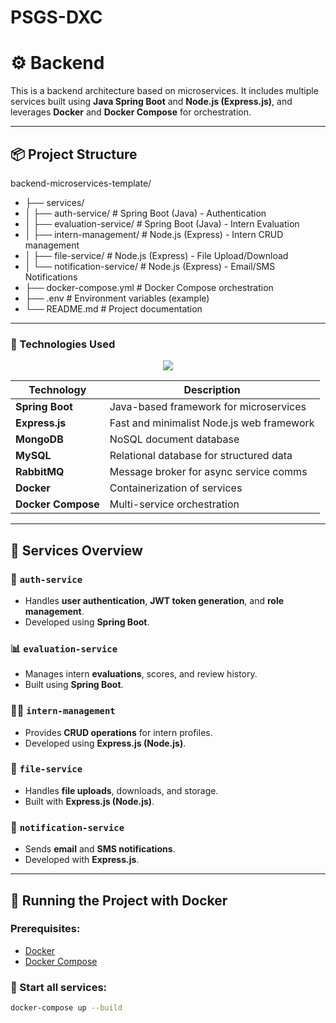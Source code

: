 # PSGS-DXC

# ⚙️ Backend

This is a backend architecture based on microservices. It includes multiple services built using **Java Spring Boot** and **Node.js (Express.js)**, and leverages **Docker** and **Docker Compose** for orchestration.

---

## 📦 Project Structure

backend-microservices-template/
- ├── services/
- │ ├── auth-service/ # Spring Boot (Java) - Authentication
- │ ├── evaluation-service/ # Spring Boot (Java) - Intern Evaluation
- │ ├── intern-management/ # Node.js (Express) - Intern CRUD management
- │ ├── file-service/ # Node.js (Express) - File Upload/Download
- │ └── notification-service/ # Node.js (Express) - Email/SMS Notifications
- ├── docker-compose.yml # Docker Compose orchestration
- ├── .env # Environment variables (example)
- └── README.md # Project documentation



---

### 🧱 Technologies Used

<div align="center">
    <img src="https://skillicons.dev/icons?i=nodejs,javascript,express,mongodb,java,rabbitmq,mysql,npm,spring,docker,github" /><br>
</div>


| Technology        | Description                                |
|-------------------|--------------------------------------------|
| **Spring Boot**   | Java-based framework for microservices     |
| **Express.js**    | Fast and minimalist Node.js web framework  |
| **MongoDB**       | NoSQL document database                    |
| **MySQL**         | Relational database for structured data    |
| **RabbitMQ**      | Message broker for async service comms     |
| **Docker**        | Containerization of services               |
| **Docker Compose**| Multi-service orchestration                |

---

## 🚀 Services Overview

### 🔐 `auth-service`
- Handles **user authentication**, **JWT token generation**, and **role management**.
- Developed using **Spring Boot**.

### 📊 `evaluation-service`
- Manages intern **evaluations**, scores, and review history.
- Built using **Spring Boot**.

### 👨‍💼 `intern-management`
- Provides **CRUD operations** for intern profiles.
- Developed using **Express.js (Node.js)**.

### 📁 `file-service`
- Handles **file uploads**, downloads, and storage.
- Built with **Express.js (Node.js)**.

### 📢 `notification-service`
- Sends **email** and **SMS notifications**.
- Developed with **Express.js**.

---

## 🐳 Running the Project with Docker

### Prerequisites:
- [Docker](https://www.docker.com/)
- [Docker Compose](https://docs.docker.com/compose/)

### 🧪 Start all services:
```bash
docker-compose up --build
